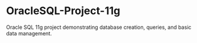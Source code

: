 # OracleSQL-Project-11g
Oracle SQL 11g project demonstrating database creation, queries, and basic data management.
